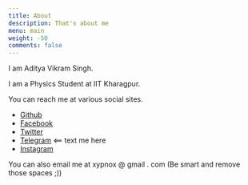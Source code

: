 ```yaml
---
title: About
description: That's about me
menu: main
weight: -50
comments: false
---
```

I am Aditya Vikram Singh.

I am a Physics Student at IIT Kharagpur.

You can reach me at various social sites.

- [Github](https://github.com/xypnox)
- [Facebook](https://facebook.com/xypnox)
- [Twitter](https://twitter.com/xypnox)
- [Telegram](https://t.me/xypnox) <== text me here
- [Instagram](https://instagram.com/xypnox)

You can also email me at xypnox @ gmail . com (Be smart and remove those spaces ;))
